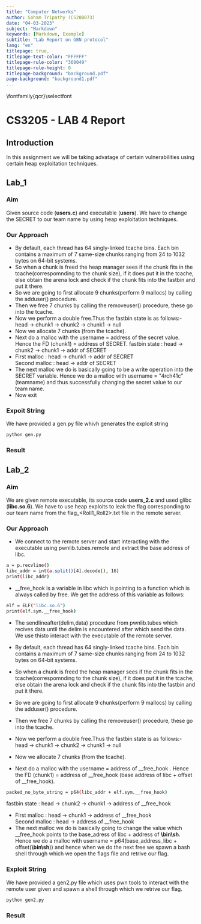 ```yaml
---
title: "Computer Networks"
author: Soham Tripathy (CS20B073)
date: "04-03-2023"
subject: "Markdown"
keywords: [Markdown, Example]
subtitle: "Lab Report on GBN protocol"
lang: "en"
titlepage: true,
titlepage-text-color: "FFFFFF"
titlepage-rule-color: "360049"
titlepage-rule-height: 0
titlepage-background: "background.pdf"
page-background: "background1.pdf"
...
```

\fontfamily{qcr}\selectfont

# CS3205 - LAB 4 Report

## Introduction

In this assignment we will be taking advatage of certain vulnerabilities using certain heap exploitation techniques.


## Lab_1

### Aim

Given source code (**users.c**) and executable (**users**). We have to change the SECRET to our team name by using heap exploitation techniques.

### Our Approach

- By default, each thread has 64 singly-linked tcache bins. Each bin contains a maximum of 7 same-size chunks ranging from 24 to 1032 bytes on 64-bit systems.
- So when a chunk is freed the heap manager sees if the chunk fits in the tcache(correspomnding to the chunk size), if it does put it in the tcache, else obtain the arena lock and check if the chunk fits into the fastbin and put it there.
- So we are going to first allocate 9 chunks(perform 9 mallocs) by calling the adduser() procedure.
- Then we free 7 chunks by calling the removeuser() procedure, these go into the tcache.
- Now we perform a double free.Thus the fastbin state is as follows:-
  head -> chunk1 -> chunk2 -> chunk1 -> null
- Now we allocate 7 chunks (from the tcache).
- Next do a malloc with the username = address of the secret value. Hence the FD (chunk1) = address of SECRET.
  fastbin state : head -> chunk2 -> chunk1 -> addr of SECRET
- First malloc : head  -> chunk1 -> addr of SECRET <br>
  Second malloc : head -> addr of SECRET 
- The next malloc we do is basically going to be a write operation into the SECRET variable. Hence we do a malloc with username = "4rch41c" (teamname) and thus successfully changing the secret value to our team name. 
- Now exit

### Expoit String
We have provided a gen.py file whivh generates the exploit string
```bash
python gen.py
```
### Result
<!-- snap of output -->

## Lab_2

### Aim

We are given remote executable, its source code **users_2.c** and used glibc (**libc.so.6**). We have to use heap exploits to leak the flag corresponding to our team name from the flag_<Roll1_Roll2>.txt file in the remote server.

### Our Approach

- We connect to the remote server and start interacting with the
executable using pwnlib.tubes.remote and extract the base address of libc.
```bash
a = p.recvline()
libc_addr = int(a.split()[4].decode(), 16)
print(libc_addr)
```
- __free_hook is a variable in libc which is pointing to a function which is always called by free. We get the address of this variable as follows:
```bash
elf = ELF("libc.so.6")
print(elf.sym.__free_hook)
```
- The sendlineafter(delim,data) procedure from pwnlib.tubes which recives data until the delim is encountered after which send the data. We use thisto interact with the executable of the remote server.

- By default, each thread has 64 singly-linked tcache bins. Each bin contains a maximum of 7 same-size chunks ranging from 24 to 1032 bytes on 64-bit systems.
- So when a chunk is freed the heap manager sees if the chunk fits in the tcache(correspomnding to the chunk size), if it does put it in the tcache, else obtain the arena lock and check if the chunk fits into the fastbin and put it there.
- So we are going to first allocate 9 chunks(perform 9 mallocs) by calling the adduser() procedure.
- Then we free 7 chunks by calling the removeuser() procedure, these go into the tcache.
- Now we perform a double free.Thus the fastbin state is as follows:-
  head -> chunk1 -> chunk2 -> chunk1 -> null
- Now we allocate 7 chunks (from the tcache).
- Next do a malloc with the username = address of __free_hook . Hence the FD (chunk1) = address of __free_hook (base address of libc + offset of __free_hook).
```bash
packed_no_byte_string = p64(libc_addr + elf.sym.__free_hook)
```
  fastbin state : head -> chunk2 -> chunk1 -> address of __free_hook
- First malloc : head  -> chunk1 -> address of __free_hook <br>
  Second malloc : head -> address of __free_hook 
- The next malloc we do is basically going to change the value which __free_hook points to the base_adress of libc + address of **\\bin\\sh**. Hence we do a malloc with username = p64(base_address_libc + offset(**\\bin\\sh**)) and hence when we do the next free we spawn a bash shell through which we open the flags file and retrive our flag. 



### Exploit String

We have provided a gen2.py file which uses pwn tools to interact with the remote user given and spawn a shell through which we retrive our flag.
```bash
python gen2.py
```

### Result
<!-- snap of output -->